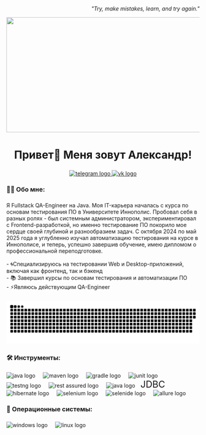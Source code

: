 <br clear="both">
<p style="text-align:right; font-style: italic;">"Try, make mistakes, learn, and try again."</p>
<div align="center">
  <img height="300" width="600" src="https://user-images.githubusercontent.com/74038190/225813708-98b745f2-7d22-48cf-9150-083f1b00d6c9.gif"  />
</div>

###

<h1 align="center">Привет👋 Меня зовут Александр!</h1>

###

###
<div align="center">
  <a href="https://t.me/KRAtos025" target="_blank">
    <img src="https://img.shields.io/static/v1?message=Telegram&logo=telegram&label=&color=2CA5E0&logoColor=white&labelColor=&style=for-the-badge" height="25" alt="telegram logo"/>
  </a>
   <a href="https://vk.com/kratos025" target="_blank">
  <img src="https://img.shields.io/static/v1?message=VK&logo=vk&label=&color=0077FF&logoColor=white&labelColor=&style=for-the-badge" height="25" alt="vk logo"/>
</a>
</div>

###

<h3 align="left">👩‍💻  Обо мне:</h3>

###

<p align="left">Я Fullstack QA-Engineer на Java. Моя IT-карьера началась с курса по основам тестирования ПО в Университете Иннополис. Пробовал себя в разных ролях - был системным администратором, экспериментировал с Frontend-разработкой, но именно тестирование ПО покорило мое сердце своей глубиной и разнообразием задач. С октября 2024 по май 2025 года я углубленно изучал автоматизацию тестирования на курсе в Иннополисе, и теперь, успешно завершив обучение, имею дипломом о профессиональной переподготовке.<br><br>- 🌀Специализируюсь на тестировании Web и Desktop-приложений, включая как фронтенд, так и бэкенд <br>- 📚 Завершил курсы по основам тестирования и автоматизации ПО<br>- ⚡Являюсь действующим QA-Engineer</p>

###

<p align="center">
 <img width="600" src="github-snake.svg" alt="snake"/>
</p>

###

###

<h3 align="left">🛠 Инструменты:</h3>

###

<div align="left">
<img src="https://cdn.jsdelivr.net/gh/devicons/devicon/icons/java/java-original.svg" height="40" alt="java logo" />
<img width="12" />
<img src="https://cdn.jsdelivr.net/gh/devicons/devicon/icons/maven/maven-original.svg" height="40" alt="maven logo" />
<img width="12" />
<img src="https://cdn.jsdelivr.net/gh/devicons/devicon/icons/gradle/gradle-original-wordmark.svg" height="40" alt="gradle logo" />
<img width="12" />
<img src="https://img.shields.io/badge/JUnit-25A162?style=for-the-badge&logo=junit5&logoColor=white" height="20" alt="junit logo" />
<img width="12" />
<img src="https://img.shields.io/badge/TestNG-DD0031?style=for-the-badge&logo=testng&logoColor=white" height="20" alt="testng logo" />
<img width="12" />
<img src="https://raw.githubusercontent.com/rest-assured/rest-assured/master/rest-assured-logo-green.png" height=15" alt="rest assured logo" />
<img width="12" />
<img src="https://cdn.jsdelivr.net/gh/devicons/devicon/icons/java/java-original-wordmark.svg" height="40" alt="java logo" />
<span style="font-size: 24px; margin-left: 10px;">JDBC</span>
<img width="12" />
<img src="https://cdn.jsdelivr.net/gh/devicons/devicon/icons/hibernate/hibernate-original-wordmark.svg" height="40" alt="hibernate logo" />
<img width="12" />
<img src="https://cdn.jsdelivr.net/gh/devicons/devicon/icons/selenium/selenium-original.svg" height="40" alt="selenium logo" />
<img width="12" />
<img src="https://selenide.org/images/selenide-logo-big.png" height="40" alt="selenide logo" />
<img width="12" />
<img src="https://img.shields.io/badge/Allure_Report-FF4A4A?style=for-the-badge&logo=allure&logoColor=white" height="20" alt="allure logo" />
<img width="12" />

###

<h3 align="left">🔭 Операционные системы:</h3>

###

<div align="left">
<img src="https://cdn.jsdelivr.net/gh/devicons/devicon/icons/windows8/windows8-original.svg" height="40" alt="windows logo" />
<img width="12" />
<img src="https://cdn.jsdelivr.net/gh/devicons/devicon/icons/linux/linux-original.svg" height="40" alt="linux logo" />
<img width="12" />
